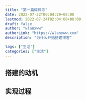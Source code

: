 ```yaml
---
title: "第一篇碎碎念"
date: 2022-07-22T00:04:29+08:00
lastmod: 2022-07-24T02:04:00+08:00
draft: false
author: "wlanxww"
authorLink: "https://wlanxww.com"
description: "为什么开始搭建博客"

tags: ["生活"]
categories: ["生活"]
---
```


## 搭建的动机

## 实现过程